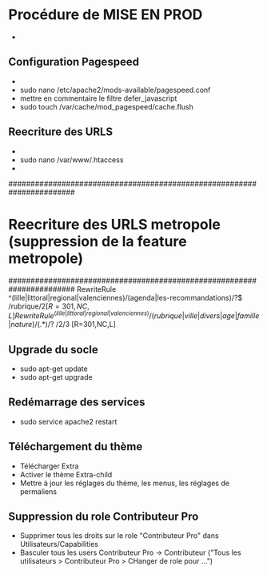 # Procédure de MISE EN PROD #
*
## Configuration Pagespeed ##
*
* sudo nano /etc/apache2/mods-available/pagespeed.conf
* mettre en commentaire le filtre defer_javascript
* sudo touch /var/cache/mod_pagespeed/cache.flush

## Reecriture des URLS ##
*
* sudo nano /var/www/.htaccess
*
#######################################################################
# Reecriture des URLS metropole (suppression de la feature metropole) #
#######################################################################
RewriteRule ^(lille|littoral|regional|valenciennes)/(agenda|les-recommandations)/?$ /rubrique/$2  [R=301,NC,L]
RewriteRule ^(lille|littoral|regional|valenciennes)/(rubrique|ville|divers|age|famille|nature)/(.*)/?$ /$2/$3 [R=301,NC,L]

## Upgrade du socle ##
* sudo apt-get update
* sudo apt-get upgrade

## Redémarrage des services ##
* sudo service apache2 restart

## Téléchargement du thème ##
* Télécharger Extra
* Activer le thème Extra-child
* Mettre à jour les réglages du thème, les menus, les réglages de permaliens

## Suppression du role Contributeur Pro ##
* Supprimer tous les droits sur le role "Contributeur Pro" dans Utilisateurs/Capabilities
* Basculer tous les users Contributeur Pro -> Contributeur ("Tous les utilisateurs > Contributeur Pro > CHanger de role pour ...")

